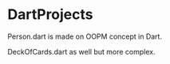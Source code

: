 # DartProjects

Person.dart is made on OOPM concept in Dart.


DeckOfCards.dart as well but more complex.
